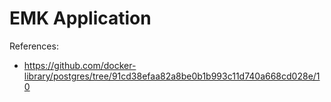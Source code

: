 # EMK Application



References:
- https://github.com/docker-library/postgres/tree/91cd38efaa82a8be0b1b993c11d740a668cd028e/10

